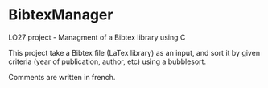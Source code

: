 BibtexManager
=============

LO27 project - Managment of a Bibtex library using C

This project take a Bibtex file (LaTex library) as an input, and sort it by given criteria (year of publication, author, etc) using a bubblesort.

Comments are written in french.
